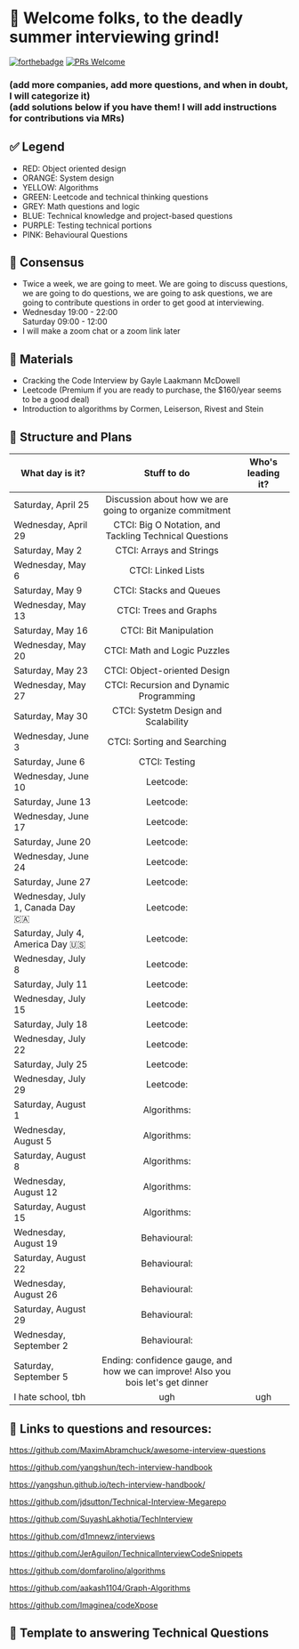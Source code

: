 # 👔 Welcome folks, to the deadly summer interviewing grind!
[![forthebadge](http://forthebadge.com/images/badges/built-with-love.svg)](http://forthebadge.com)
[![PRs Welcome](https://img.shields.io/badge/PRs-welcome-brightgreen.svg?style=shields)](http://makeapullrequest.com)

### (add more companies, add more questions, and when in doubt, I will categorize it) <br/> (add solutions below if you have them! I will add instructions for contributions via MRs)

## ✅ Legend 
  * RED: Object oriented design 
  * ORANGE: System design
  * YELLOW: Algorithms 
  * GREEN: Leetcode and technical thinking questions 
  * GREY: Math questions and logic 
  * BLUE: Technical knowledge and project-based questions
  * PURPLE: Testing technical portions 
  * PINK: Behavioural Questions

## 🔔 Consensus
  * Twice a week, we are going to meet. We are going to discuss questions, we are going to do questions, we             are going to ask questions, we are going to contribute questions in order to get good at interviewing.
  * Wednesday 19:00 - 22:00 <br/>
    Saturday      09:00 - 12:00
  * I will make a zoom chat or a zoom link later
  
## 📗 Materials
  * Cracking the Code Interview by Gayle Laakmann McDowell
  * Leetcode (Premium if you are ready to purchase, the $160/year seems to be a good deal)
  * Introduction to algorithms by Cormen, Leiserson, Rivest and Stein
  
## 📅 Structure and Plans 
| What day is it?| Stuff to do   | Who's leading it?  |
| ------------- |:-------------:|:-----:|
| Saturday, April 25     | Discussion about how we are going to organize commitment |  |
| Wednesday, April 29    | CTCI: Big O Notation, and Tackling Technical Questions |    |
| Saturday, May 2        | CTCI: Arrays and Strings |  |
| Wednesday, May 6       | CTCI: Linked Lists      |    |
| Saturday, May 9        | CTCI: Stacks and Queues  |  |
| Wednesday, May 13      | CTCI: Trees and Graphs      |    |
| Saturday, May 16       | CTCI: Bit Manipulation |  |
| Wednesday, May 20      | CTCI: Math and Logic Puzzles      |    |
| Saturday, May 23       | CTCI: Object-oriented Design |  |
| Wednesday, May 27      | CTCI: Recursion and Dynamic Programming      |    |
| Saturday, May 30       | CTCI: Systetm Design and Scalability |  |
| Wednesday, June 3      | CTCI: Sorting and Searching |  |
| Saturday, June 6       | CTCI: Testing     |    |
| Wednesday, June 10     | Leetcode: |  |
| Saturday, June 13      | Leetcode:     |    |
| Wednesday, June 17     | Leetcode: |  |
| Saturday, June 20      | Leetcode:      |    |
| Wednesday, June 24     | Leetcode: |  |
| Saturday, June 27      | Leetcode:      |    |
| Wednesday, July 1, Canada Day 🇨🇦 | Leetcode:       |    |
| Saturday, July 4, America Day 🇺🇸 | Leetcode: |  |
| Wednesday, July 8      | Leetcode:  |  |
| Saturday, July 11      | Leetcode:      |    |
| Wednesday, July 15     | Leetcode:  |  |
| Saturday, July 18      | Leetcode:     |    |
| Wednesday, July 22     | Leetcode: |  |
| Saturday, July 25      | Leetcode:      |    |
| Wednesday, July 29     | Leetcode: |  |
| Saturday, August 1     | Algorithms: |  |
| Wednesday, August 5    | Algorithms:      |    |
| Saturday, August 8     | Algorithms: |  |
| Wednesday, August 12   | Algorithms:      |    |
| Saturday, August 15    | Algorithms: |  |
| Wednesday, August 19   | Behavioural:       |    |
| Saturday, August 22    | Behavioural: |  |
| Wednesday, August 26   | Behavioural:      |    |
| Saturday, August 29    | Behavioural: |  |
| Wednesday, September 2 | Behavioural: |  |
| Saturday, September 5  | Ending: confidence gauge, and how we can improve! Also you bois let's get dinner|    |
|I hate school, tbh| ugh | ugh|

## 🔗 Links to questions and resources: 
https://github.com/MaximAbramchuck/awesome-interview-questions

https://github.com/yangshun/tech-interview-handbook

https://yangshun.github.io/tech-interview-handbook/

https://github.com/jdsutton/Technical-Interview-Megarepo

https://github.com/SuyashLakhotia/TechInterview

https://github.com/d1mnewz/interviews

https://github.com/JerAguilon/TechnicalInterviewCodeSnippets

https://github.com/domfarolino/algorithms

https://github.com/aakash1104/Graph-Algorithms

https://github.com/Imaginea/codeXpose



## 🎼 Template to answering Technical Questions

